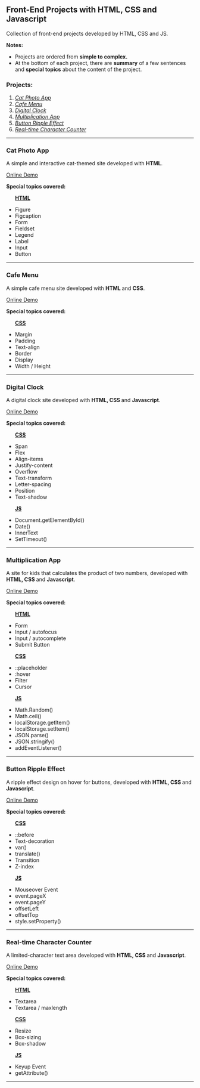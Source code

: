 <h2>Front-End Projects with HTML, CSS and Javascript</h2>

<p>Collection of front-end projects developed by HTML, CSS and JS.</p>

<strong>Notes:</strong>
<ul>
    <!-- Notes for collection -->
    <li>
        Projects are ordered from <b>simple to complex.</b>
    </li>
    <li>
        At the bottom of each project, there are <b>summary</b> of a few sentences and <b>special topics</b> about the content of the project.
    </li>
</ul>

<h3>Projects:</h3>
<ol>
    <!-- Project names -->
    <li>
    <a href="#CatPhotoApp"><i>Cat Photo App</i></a>
    </li>
    <li>
    <a href="#CafeMenu"><i>Cafe Menu</i></a>
    </li>
    <li>
    <a href="#DigitalClock"><i>Digital Clock</i></a>
    </li>
    <li>
    <a href="#MultiplicationApp"><i>Multiplication App</i></a>
    </li>
    <li>
    <a href="#ButtonRippleEffect"><i>Button Ripple Effect</i></a>
    </li>
    <li>
    <a href="#CharacterCounter"><i>Real-time Character Counter</i></a>
    </li>
</ol>
<hr>

<!-- Project Sections -->
<!-- 1 -->
<section>
<h3 id="CatPhotoApp">Cat Photo App</h3>
    <p>A simple and interactive cat-themed site developed with <b>HTML</b>.</p>
    <p><a href="01-CatPhotoApp/index.html" rel="nofollow">Online Demo</a></p>
    <p><strong>Special topics covered:</strong></p>
<!-- Special topics -->
<ul>
<p><strong><u>HTML</u></strong></p>
    <li>
        Figure
    </li>
    <li>
        Figcaption
    </li>
    <li>
        Form
    </li>
    <li>
        Fieldset
    </li>
    <li>
        Legend
    </li>
    <li>
        Label
    </li>
    <li>
        Input
    </li>
    <li>
        Button
    </li>
</ul>
</section>
<hr>
<!-- 2 -->
<section>
<h3 id="CafeMenu">Cafe Menu</h3>
    <p>A simple cafe menu site developed with <b>HTML </b>and <b>CSS</b>.</p>
    <p><a href="02-CafeMenu/index.html" rel="nofollow">Online Demo</a></p>
    <p><strong>Special topics covered:</strong></p>
<!-- Special topics -->
<ul>
<p><strong><u>CSS</u></strong></p>
    <li>
        Margin
    </li>
    <li>
        Padding
    </li>
    <li>
        Text-align
    </li>
    <li>
        Border
    </li>
    <li>
        Display
    </li>
    <li>
        Width / Height
    </li>
    
</ul>
</section>
<hr>
<!-- 3 -->
<section>
<h3 id="DigitalClock">Digital Clock</h3>
    <p>A digital clock site developed with <b>HTML, CSS </b>and <b>Javascript</b>.</p>
    <p><a href="03-DigitalClock/index.html" rel="nofollow">Online Demo</a></p>
    <p><strong>Special topics covered:</strong></p>
<!-- Special topics -->
<ul>
    <p><strong><u>CSS</u></strong></p>
    <li>
        Span
    </li>
    <li>
        Flex
    </li>
    <li>
        Align-items
    </li>
    <li>
        Justify-content
    </li>
    <li>
        Overflow
    </li>
    <li>
        Text-transform
    </li>
    <li>
        Letter-spacing
    </li>
    <li>
        Position
    </li>
    <li>
        Text-shadow
    </li>
</ul>

<ul>
    <p><strong><u>JS</u></strong></p>
    <li>
        Document.getElementById()
    </li>
    <li>
        Date()
    </li>
    <li>
        InnerText
    </li>
    <li>
        SetTimeout()
    </li>
</ul>
</section>
<hr>
<!-- 4 -->
<section>
<h3 id="MultiplicationApp">Multiplication App</h3>
    <p>A site for kids that calculates the product of two numbers, developed with <b>HTML, CSS </b>and <b>Javascript</b>.</p>
    <p><a href="04-MultiplicationApp/index.html" rel="nofollow">Online Demo</a></p>
    <p><strong>Special topics covered:</strong></p>
<!-- Special topics -->
<ul>
    <p><strong><u>HTML</u></strong></p>
    <li>
        Form
    </li>
    <li>
        Input / autofocus
    </li>
    <li>
        Input / autocomplete
    </li>
    <li>
        Submit Button
    </li>
</ul>

<ul>
    <p><strong><u>CSS</u></strong></p>
    <li>
        ::placeholder
    </li>
    <li>
        :hover
    </li>
    <li>
        Filter
    </li>
    <li>
        Cursor
    </li>
</ul>

<ul>
    <p><strong><u>JS</u></strong></p>
    <li>
        Math.Random()
    </li>
    <li>
        Math.ceil()
    </li>
    <li>
        localStorage.getItem()
    </li>
    <li>
        localStorage.setItem()
    </li>
    <li>
        JSON.parse()
    </li>
    <li>
        JSON.stringify()
    </li>
    <li>
        addEventListener()
    </li>
</ul>
</section>
<hr>
<!-- 5 -->
<section>
<h3 id="ButtonRippleEffect">Button Ripple Effect</h3>
    <p>A ripple effect design on hover for buttons, developed with <b>HTML, CSS </b>and <b>Javascript</b>.</p>
    <p><a href="05-ButtonRippleEffect/index.html" rel="nofollow">Online Demo</a></p>
    <p><strong>Special topics covered:</strong></p>
<!-- Special topics -->
<ul>
    <p><strong><u>CSS</u></strong></p>
    <li>
        ::before
    </li>
    <li>
        Text-decoration
    </li>
    <li>
        var()
    </li>
    <li>
        translate()
    </li>
    <li>
        Transition
    </li>
    <li>
        Z-index
    </li>
</ul>

<ul>
    <p><strong><u>JS</u></strong></p>
    <li>
        Mouseover Event
    </li>
    <li>
        event.pageX
    </li>
    <li>
        event.pageY
    </li>
    <li>
        offsetLeft
    </li>
    <li>
        offsetTop
    </li>
    <li>
        style.setProperty()
    </li>
</ul>
</section>
<hr>
<!-- 6 -->
<section>
<h3 id="CharacterCounter">Real-time Character Counter</h3>
    <p>A limited-character text area developed with <b>HTML, CSS </b>and <b>Javascript</b>.</p>
    <p><a href="06-CharacterCounter/index.html" rel="nofollow">Online Demo</a></p>
    <p><strong>Special topics covered:</strong></p>
<!-- Special topics -->
<ul>
    <p><strong><u>HTML</u></strong></p>
    <li>
        Textarea
    </li>
    <li>
        Textarea / maxlength
    </li>
</ul>

<ul>
    <p><strong><u>CSS</u></strong></p>
    <li>
        Resize
    </li>
    <li>
        Box-sizing
    </li>
    <li>
        Box-shadow
    </li>
</ul>

<ul>
    <p><strong><u>JS</u></strong></p>
    <li>
        Keyup Event
    </li>
    <li>
        getAttribute()
    </li>
</ul>
</section>
<hr>


</div>